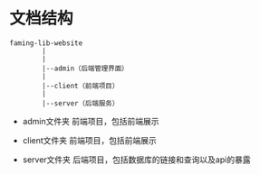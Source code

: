 # 文档结构

```
faming-lib-website
        |
        |
        |--admin（后端管理界面）
        |
        |--client（前端项目）
        |
        |--server（后端服务）
```

+ admin文件夹
        前端项目，包括前端展示

+ client文件夹
        前端项目，包括前端展示

+ server文件夹
        后端项目，包括数据库的链接和查询以及api的暴露

